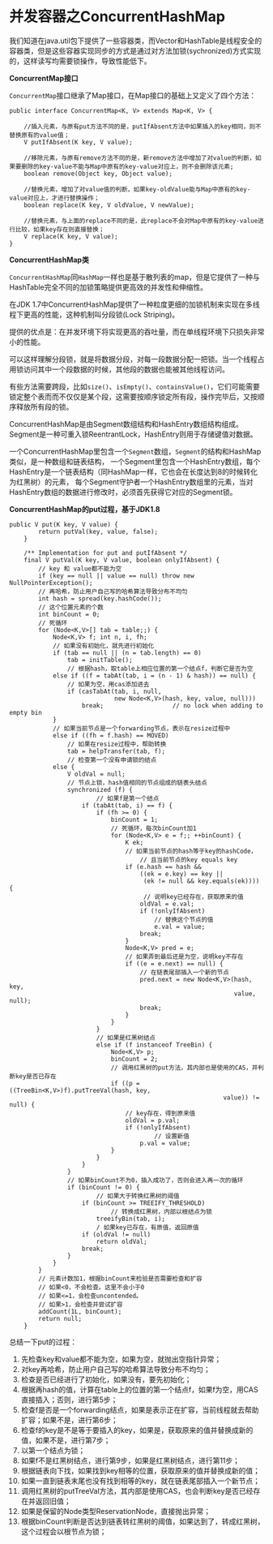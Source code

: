 # 并发容器之ConcurrentHashMap

我们知道在java.util包下提供了一些容器类，而Vector和HashTable是线程安全的容器类，但是这些容器实现同步的方式是通过对方法加锁(sychronized)方式实现的，这样读写均需要锁操作，导致性能低下。

**ConcurrentMap接口**

`ConcurrentMap`接口继承了Map接口，在Map接口的基础上又定义了四个方法：

```
public interface ConcurrentMap<K, V> extends Map<K, V> {

    //插入元素，与原有put方法不同的是，putIfAbsent方法中如果插入的key相同，则不替换原有的value值；
    V putIfAbsent(K key, V value);

    //移除元素，与原有remove方法不同的是，新remove方法中增加了对value的判断，如果要删除的key-value不能与Map中原有的key-value对应上，则不会删除该元素;
    boolean remove(Object key, Object value);

    //替换元素，增加了对value值的判断，如果key-oldValue能与Map中原有的key-value对应上，才进行替换操作；
    boolean replace(K key, V oldValue, V newValue);

    //替换元素，与上面的replace不同的是，此replace不会对Map中原有的key-value进行比较，如果key存在则直接替换；
    V replace(K key, V value);
}
```

**ConcurrentHashMap类**

`ConcurrentHashMap`同`HashMap`一样也是基于散列表的map，但是它提供了一种与HashTable完全不同的加锁策略提供更高效的并发性和伸缩性。

在JDK 1.7中ConcurrentHashMap提供了一种粒度更细的加锁机制来实现在多线程下更高的性能，这种机制叫分段锁(Lock Striping)。

提供的优点是：在并发环境下将实现更高的吞吐量，而在单线程环境下只损失非常小的性能。

可以这样理解分段锁，就是将数据分段，对每一段数据分配一把锁。当一个线程占用锁访问其中一个段数据的时候，其他段的数据也能被其他线程访问。

有些方法需要跨段，比如`size()`、`isEmpty()`、`containsValue()`，它们可能需要锁定整个表而而不仅仅是某个段，这需要按顺序锁定所有段，操作完毕后，又按顺序释放所有段的锁。

ConcurrentHashMap是由Segment数组结构和HashEntry数组结构组成。Segment是一种可重入锁ReentrantLock，HashEntry则用于存储键值对数据。

一个ConcurrentHashMap里包含一个`Segment`数组，`Segment`的结构和HashMap类似，是一种数组和链表结构， 一个Segment里包含一个HashEntry数组，每个HashEntry是一个链表结构（同HashMap一样，它也会在长度达到8的时候转化为红黑树）的元素， 每个Segment守护者一个HashEntry数组里的元素，当对HashEntry数组的数据进行修改时，必须首先获得它对应的Segment锁。

**ConcurrentHashMap的put过程，基于JDK1.8**

```
public V put(K key, V value) {
        return putVal(key, value, false);
    }

    /** Implementation for put and putIfAbsent */
    final V putVal(K key, V value, boolean onlyIfAbsent) {
        // key 和 value都不能为空
        if (key == null || value == null) throw new NullPointerException();
        // 再哈希，防止用户自己写的哈希算法导致分布不均匀
        int hash = spread(key.hashCode());
        // 这个位置元素的个数
        int binCount = 0;
        // 死循环
        for (Node<K,V>[] tab = table;;) {
            Node<K,V> f; int n, i, fh;
            // 如果没有初始化，就先进行初始化
            if (tab == null || (n = tab.length) == 0)
                tab = initTable();
                // 根据hash，取table上相应位置的第一个结点f，判断它是否为空
            else if ((f = tabAt(tab, i = (n - 1) & hash)) == null) {
                // 如果为空，用cas添加进去
                if (casTabAt(tab, i, null,
                             new Node<K,V>(hash, key, value, null)))
                    break;                   // no lock when adding to empty bin
            }
            // 如果当前节点是一个forwarding节点，表示在resize过程中
            else if ((fh = f.hash) == MOVED)
                // 如果在resize过程中，帮助转换
                tab = helpTransfer(tab, f);
                // 检查第一个没有申请锁的结点
            else {
                V oldVal = null;
                // 节点上锁，hash值相同的节点组成的链表头结点
                synchronized (f) {
                        // 如果f是第一个结点
                    if (tabAt(tab, i) == f) {
                        if (fh >= 0) {
                            binCount = 1;
                            // 死循环，每次binCount加1
                            for (Node<K,V> e = f;; ++binCount) {
                                K ek;
                                // 如果当前节点的hash等于key的hashCode，
                                    // 且当前节点的key equals key
                                if (e.hash == hash &&
                                    ((ek = e.key) == key ||
                                     (ek != null && key.equals(ek)))) {
                                     // 说明key已经存在，获取原来的值
                                    oldVal = e.val;
                                    if (!onlyIfAbsent)
                                        // 替换这个节点的值
                                        e.val = value;
                                    break;
                                }
                                Node<K,V> pred = e;
                                // 如果弄到最后还是为空，说明key不存在
                                if ((e = e.next) == null) {
                                    // 在链表尾部插入一个新的节点
                                    pred.next = new Node<K,V>(hash, key,
                                                              value, null);
                                    break;
                                }
                            }
                        }
                        // 如果是红黑树结点
                        else if (f instanceof TreeBin) {
                            Node<K,V> p;
                            binCount = 2;
                            // 调用红黑树的put方法，其内部也是使用的CAS，并判断key是否已存在
                            if ((p = ((TreeBin<K,V>)f).putTreeVal(hash, key,
                                                           value)) != null) {
                                // key存在，得到原来值
                                oldVal = p.val;
                                if (!onlyIfAbsent)
                                        // 设置新值
                                    p.val = value;
                            }
                        }
                    }
                }
                // 如果binCount不为0，插入成功了，否则会进入再一次的循环
                if (binCount != 0) {
                        // 如果大于转换红黑树的阈值
                    if (binCount >= TREEIFY_THRESHOLD)
                            // 转换成红黑树，内部以根结点为锁
                        treeifyBin(tab, i);
                        / 如果key已存在，有原值，返回原值
                    if (oldVal != null)
                        return oldVal;
                    break;
                }
            }
        }
        // 元素计数加1，根据binCount来检验是否需要检查和扩容
        // 如果<0，不会检查。这里不会小于0
        // 如果<=1，会检查uncontended。
        // 如果>1，会检查并尝试扩容
        addCount(1L, binCount);
        return null;
    }
```

总结一下put的过程：

1. 先检查key和value都不能为空，如果为空，就抛出空指针异常；&#x20;
2. 对key再哈希，防止用户自己写的哈希算法导致分布不均匀；
3. 检查是否已经进行了初始化，如果没有，要先初始化；
4. 根据再hash的值，计算在table上的位置的第一个结点f，如果f为空，用CAS直接插入；否则，进行第5步；
5. 检查f是否是一个forwarding结点，如果是表示正在扩容，当前线程就去帮助扩容；如果不是，进行第6步；
6. 检查f的key是不是等于要插入的key，如果是，获取原来的值并替换成新的值，如果不是，进行第7步；
7. 以第一个结点为锁；
8. 如果f不是红黑树结点，进行第9步，如果是红黑树结点，进行第11步；
9. 根据链表向下找，如果找到key相等的位置，获取原来的值并替换成新的值；
10. 如果一直到链表末尾也没有找到相等的key，就在链表尾部插入一个新节点；
11. 调用红黑树的putTreeVal方法，其内部是使用CAS，也会判断key是否已经存在并返回旧值；
12. 如果是保留的Node类型ReservationNode，直接抛出异常；
13. 根据binCount判断是否达到链表转红黑树的阈值，如果达到了，转成红黑树，这个过程会以根节点为锁；

